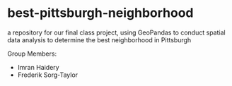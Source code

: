 # best-pittsburgh-neighborhood
a repository for our final class project, using GeoPandas to conduct spatial data analysis to determine the best neighborhood in Pittsburgh

Group Members:
- Imran Haidery
- Frederik Sorg-Taylor
